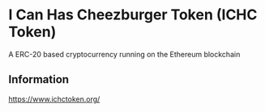 # I Can Has Cheezburger Token (ICHC Token)
A ERC-20 based cryptocurrency running on the Ethereum blockchain

## Information
https://www.ichctoken.org/
